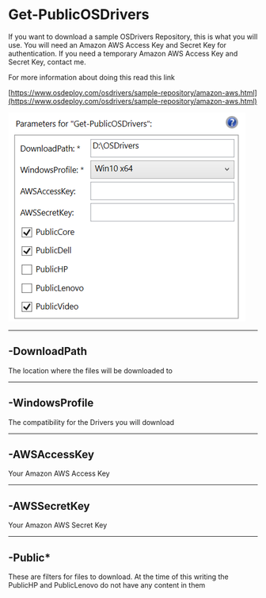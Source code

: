 # Get-PublicOSDrivers

If you want to download a sample OSDrivers Repository, this is what you will use.  You will need an Amazon AWS Access Key and Secret Key for authentication.  If you need a temporary Amazon AWS Access Key and Secret Key, contact me.

For more information about doing this read this link

[https://www.osdeploy.com/osdrivers/sample-repository/amazon-aws.html](https://www.osdeploy.com/osdrivers/sample-repository/amazon-aws.html)

![](/assets/2018-02-18_0-53-38.png)

---

## -DownloadPath

The location where the files will be downloaded to

---

## -WindowsProfile

The compatibility for the Drivers you will download

---

## -AWSAccessKey

Your Amazon AWS Access Key

---

## -AWSSecretKey

Your Amazon AWS Secret Key

---

## -Public\*

These are filters for files to download.  At the time of this writing the PublicHP and PublicLenovo do not have any content in them







